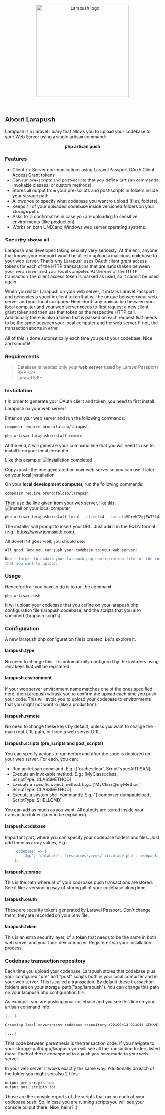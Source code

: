 <p align="center">
    <img src="http://assets.brunofalcao.me/larapush/github_logo.jpg" alt="Larapush logo" width="300">
</p>
<br/>

## About Larapush

Larapush is a Laravel library that allows you to upload your codebase to your Web Server using a single artisan command:
<p align="center"><b>php artisan push</b></p>

### Features

- Client <-> Server communications using Laravel Passport OAuth Client Access Grant tokens.
- Can run pre-scripts and post-scripts that you define (artisan commands, invokable classes, or custom methods).
- Stores all output from your pre-scripts and post-scripts in folders inside your storage path.
- Allows you to specify what codebase you want to upload (files, folders).
- Keeps all of your uploaded codebase inside versioned folders on your storage path.
- Asks for a confirmation in case you are uploading to sensitive environments (like production).
- Works on both UNIX and Windows web server operating systems.

### Security above all
Larapush was developed taking security very seriously. At the end, anyone that knows your endpoint would be able to upload a malicious codebase to your web server. That's why Larapush uses OAuth client grant access tokens for each of the HTTP transactions that are handshaken between your web server and your local computer. At the end of the HTTP transaction, the client access token is marked as used, so it cannot be used again.

When you install Larapush on your web server, it installs Laravel Passport and generates a specific client token that will be unique between your web server and your local computer. Henceforth any transaction between your local computer and your web server needs to first request a new client grant token and then use that token on the respective HTTP call. Additionally there is also a token that is passed on each request that needs to be the same between your local computer and the web server. If not, the transaction aborts in error.
<br/><br/>
All of this is done automatically each time you push your codebase. Nice and smooth!

### Requirements
> Database is needed only your <b>web server</b> (used by Laravel Passport) <br>
> PHP 7.2+ <br/>
> Laravel 5.8+ <br/>

### Installation

:exclamation: In order to generate your OAuth client and token, you need to first install Larapush on your web server!

Enter on your web server and run the following commands:

```bash
composer require brunocfalcao/larapush
```

```bash
php artisan larapush:install-remote
```

At the end, it will generate your command line that you will need to use to install it on your local computer.

Like this example:
![Installation completed](https://assets.brunofalcao.me/larapush/img1.jpg)

Copy+paste the one generated on your web server so you can use it later on your local installation.

On your <b>local development computer</b>, run the following commands:

```bash
composer require brunocfalcao/larapush
```

Then use the line given from your web server, like this:
![Install on your local computer](https://assets.brunofalcao.me/larapush/install-local.gif)

```bash
php artisan larapush:install-local --client=4 --secret=5DrehY2gjPWTPL4rxzQwseHiQHWq8FXaH0Y --token=WXD2W6ZVK5
```

The installer will prompt to insert your URL. Just add it in the FQDN format (e.g.: https://www.johnsmith.com).

All done! If it goes well, you should see:

```bash
All good! Now you can push your codebase to your web server!

Don't forget to update your larapush.php configuration file for the correct codebase files and directories
that you want to upload.
```

### Usage
Henceforth all you have to do is to run the command:
```bash
php artisan push
```
It will upload your codebase that you define on your larapush.php configuration file (larapush.codebase) and the scripts that you also specified (larapush.scripts).

### Configuration

A new larapush.php configuration file is created. Let's explore it.

#### larapush.type
No need to change this, it is automatically configured by the installers using .env keys that will be registered.

#### larapush.environment
If your web server environment name matches one of the ones specified here, then Larapush will ask you to confirm the upload each time you push your code. This will avoid you to upload your codebase to environments that you might not want to (like a production).

#### larapush.remote
No need to change these keys by default, unless you want to change the main root URL path, or force a web server URL.

#### larapush.scripts (pre_scripts and post_scripts)
You can specify actions to run before and after the code is deployed on your web server.
For each, you can:
- Run an Artisan command. E.g.: ['cache:clear', ScriptType::ARTISAN]
- Execute an invokable method. E.g.: [MyClass::class, ScriptType::CLASSMETHOD]
- Execute a specific object method: E.g.: ['MyClass@myMethod', ScriptType::CLASSMETHOD]
- Execute a system shell commands: E.g.:"['composer dumpautoload', ScriptType::SHELLCMD]

You can add as much as you want. All outputs are stored inside your transaction folder (later to be explained).

#### larapush.codebase
Important part, where you can specify your codebase folders and files. Just add them as array values, E.g.:

```php
    'codebase' => [
        'App', 'database', 'resources/views/file.blade.php', 'webpack.js'
    ],
```

#### larapush.storage
This is the path where all of your codebase push transactions are stored. See it like a versioning way of storing all of your codebase along time.

#### larapush.oauth
These are security tokens generated by Laravel Passport. Don't change them, they are recorded on your .env file.

#### larapush.token
This is an extra security layer, of a token that needs to be the same in both web server and your local dev computer. Registered via your installation process.

### Codebase transaction repository
Each time you upload your codebase, Larapush stores that codebase plus your configured "pre" and "post" scripts both in your local computer and in your web server. This is called a transaction. By default these transaction folders are on your storage_path("app/larapush"). You can change this path on your larapush.php configuration file.

As example, you are pushing your codebase and you see this line on your artisan command info:

```bash
[...]

Creating local environment codebase repository (20190413-211644-GFKXN)...

[...]
```

That code between parenthesis is the transaction code. If you navigate to your storage-path/app/larapush you will see all the transaction folders listed there. Each of those correspond to a push you have made to your web server.

In your web server it works exactly the same way. Additionally on each of the folder you might see also 2 files:
```bash
output_pre_scripts.log
output_post_scripts.log
```
Those are the console exports of the scripts that ran on each of your codebase push. So, in case you are running scripts you will see your console output there. Nice, heim? :)


